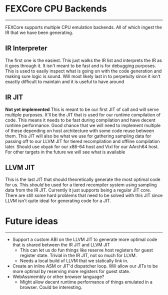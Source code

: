 # FEXCore CPU Backends
---
FEXCore supports multiple CPU emulation backends. All of which ingest the IR that we have been generating.

## IR Interpreter
The first one is the easiest. This just walks the IR list and interprets the IR as it goes through it. It isn't meant to be fast and is for debugging purposes.
This is used to easily inspect what is going on with the code generation and making sure logic is sound. Will most likely last in to perpetuity since it isn't exactly difficult to maintain and it is useful to have around

## IR JIT
**Not yet implemented**
This is meant to be our first JIT of call and will serve multiple purposes. It'll be the JIT that is used for our runtime compilation of code.
This means it needs to be fast during compilation and have decent runtime performance.
Good chance that we will need to implement multiple of these depending on host architecture with some code reuse between them.
This JIT will also be what we use for gathering sampling data for passing off to our LLVM JIT for tiered recompilation and offline compilation later.
Should use xbyak for our x86-64 host and Vixl for our AArch64 host. For other targets in the future we will see what is available

## LLVM JIT
This is the last JIT that should theoretically generate the most optimal code for us.
This *should* be used for a tiered recompiler system using sampling data from the IR JIT.
Currently it just supports being a regular JIT core. There are still some hard problems that need to be solved with this JIT since LLVM isn't quite ideal for generating code for a JIT.

# Future ideas
---
* Support a custom ABI on the LLVM JIT to generate more optimal code that is shared between the IR JIT and LLVM JIT
  * This can let us do fun things like reserve host registers for guest register state. Trivial in the IR JIT, not so much for LLVM.
  * Needs a local build of LLVM that we statically link in.
* Create an inline ASM or JIT'd dispatcher loop. Will allow our JITs to be more optimal by reserving more registers for guest state.
* WebAssmembly or other browser language?
  * Might allow decent runtime performance of things emulated in a browser. Could be interesting.
